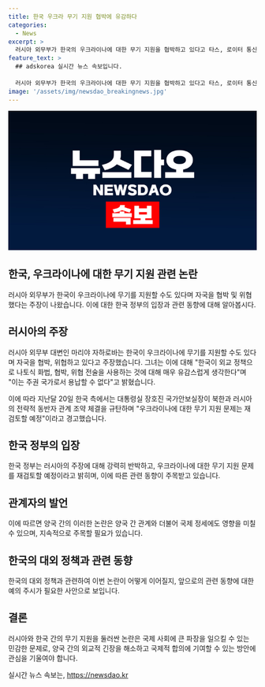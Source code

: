 ```yaml
---
title: 한국 우크라 무기 지원 협박에 유감하다
categories:
  - News
excerpt: >
  러시아 외무부가 한국의 우크라이나에 대한 무기 지원을 협박하고 있다고 타스, 로이터 통신이 보도했습니다. 러시아 외무부 대변인은 한국의 나토식 화법, 협박, 위협 전술은 용납할 수 없다며 자국의 주권을 침해하는 것이라고 주장했습니다. 한국 정부는 이에 대해 재검토할 예정이라고 밝혔습니다.
feature_text: >
  ## adskorea 실시간 뉴스 속보입니다.

  러시아 외무부가 한국의 우크라이나에 대한 무기 지원을 협박하고 있다고 타스, 로이터 통신이 보도했습니다. 러시아 외무부 대변인은 한국의 나토식 화법, 협박, 위협 전술은 용납할 수 없다며 자국의 주권을 침해하는 것이라고 주장했습니다. 한국 정부는 이에 대해 재검토할 예정이라고 밝혔습니다.
image: '/assets/img/newsdao_breakingnews.jpg'
---
```


<p><img src="/assets/img/newsdao_breakingnews.jpg" alt="adskorea 속보" /></p>

<h2>한국, 우크라이나에 대한 무기 지원 관련 논란</h2>

<p data-ke-size="size16">러시아 외무부가 한국이 우크라이나에 무기를 지원할 수도 있다며 자국을 협박 및 위협했다는 주장이 나왔습니다. 이에 대한 한국 정부의 입장과 관련 동향에 대해 알아봅시다.</p>

<h2>러시아의 주장</h2>

<p>러시아 외무부 대변인 마리야 자하로바는 한국이 우크라이나에 무기를 지원할 수도 있다며 자국을 협박, 위협하고 있다고 주장했습니다. 그녀는 이에 대해 "한국이 외교 정책으로 나토식 화법, 협박, 위협 전술을 사용하는 것에 대해 매우 유감스럽게 생각한다"며 "이는 주권 국가로서 용납할 수 없다"고 밝혔습니다.</p>

<p>이에 따라 지난달 20일 한국 측에서는 대통령실 장호진 국가안보실장이 북한과 러시아의 전략적 동반자 관계 조약 체결을 규탄하며 "우크라이나에 대한 무기 지원 문제는 재검토할 예정"이라고 경고했습니다.</p>

<h2>한국 정부의 입장</h2>

<p>한국 정부는 러시아의 주장에 대해 강력히 반박하고, 우크라이나에 대한 무기 지원 문제를 재검토할 예정이라고 밝히며, 이에 따른 관련 동향이 주목받고 있습니다.</p>

<h2>관계자의 발언</h2>

<p>이에 따르면 양국 간의 이러한 논란은 양국 간 관계와 더불어 국제 정세에도 영향을 미칠 수 있으며, 지속적으로 주목할 필요가 있습니다.</p>

<h2>한국의 대외 정책과 관련 동향</h2>

<p>한국의 대외 정책과 관련하여 이번 논란이 어떻게 이어질지, 앞으로의 관련 동향에 대한 예의 주시가 필요한 사안으로 보입니다.</p>

<h2>결론</h2>

<p>러시아와 한국 간의 무기 지원을 둘러싼 논란은 국제 사회에 큰 파장을 일으킬 수 있는 민감한 문제로, 양국 간의 외교적 긴장을 해소하고 국제적 합의에 기여할 수 있는 방안에 관심을 기울여야 합니다.</p>
실시간 뉴스 속보는, <a href="https://newsdao.kr" rel="dofollow">https://newsdao.kr</a>


